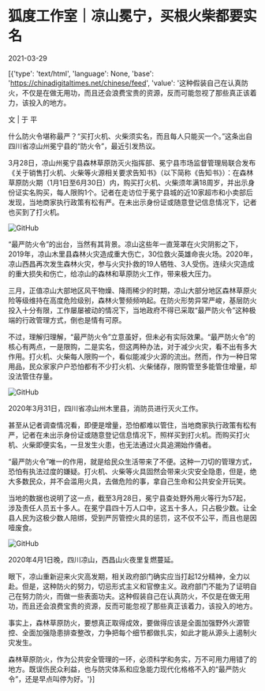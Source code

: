 # 狐度工作室｜凉山冕宁，买根火柴都要实名

2021-03-29

[{'type': 'text/html', 'language': None, 'base': 'https://chinadigitaltimes.net/chinese/feed', 'value': '这种假装自己在认真防火，不仅是在做无用功，而且还会浪费宝贵的资源，反而可能忽视了那些真正该着力，该投入的地方。

文 | 于 平

什么防火令堪称最严？“买打火机、火柴须实名，而且每人只能买一个。”这条出自四川省凉山州冕宁县的“防火令”，最近引发热议。

3月28日，凉山州冕宁县森林草原防灭火指挥部、冕宁县市场监督管理局联合发布《关于销售打火机、火柴等火源相关要求告知书》（以下简称《告知书》）：在森林草原防火期（1月1日至6月30日）内，购买打火机、火柴须年满18周岁，并出示身份证实名购买，每人限购1个。记者在走访位于冕宁县城的近10家超市和小卖部后发现，当地商家执行政策有松有严。在未出示身份证或随意登记信息情况下，记者也买到了打火机。

![GitHub](https://chinadigitaltimes.net/chinese/files/2021/03/post-664166-6061b1cab7f5a.)

“最严防火令”的出台，当然有其背景。凉山这些年一直笼罩在火灾阴影之下，2019年，凉山木里县森林火灾造成重大伤亡，30位救火英雄命丧火场。2020年，凉山西昌再次发生森林火灾，参与火灾扑救的19人牺牲、3人受伤。连续火灾造成的重大损失和伤亡，给凉山的森林和草原防火工作，带来极大压力。

三月，正值凉山大部地区风干物燥、降雨稀少的时期，凉山大部分地区森林草原火险等级维持在高度危险级别，森林火警频频响起。在防火形势异常严峻，基层防火投入十分有限，工作屡屡被动的情况下，当地政府不得已采取“最严防火令”这种极端的行政管理方式，倒也是情有可原。

不过，理解归理解，“最严防火令”立意虽好，但未必有实际效果。“最严防火令”的核心有两点，一是限购，二是实名，但这两种办法，对于减少火灾，看不出有多大作用。打火机、火柴每人限购一个，看似能减少火源的流出。然而，作为一种日常用品，民众家家户户恐怕都有不少打火机、火柴储存，限购管至多能管住增量，却没法管住存量。

![GitHub](https://chinadigitaltimes.net/chinese/files/2021/03/post-664166-6061b1cd2a493.)

 2020年3月31日，四川省凉山州木里县，消防员进行灭火工作。 

甚至从记者调查情况看，即便是增量，恐怕都难以管住，当地商家执行政策有松有严，记者在未出示身份证或随意登记信息情况下，照样买到打火机。而购买打火机、火柴即便实名，一旦发生火患，也无法通过火具追溯始作俑者。

“最严防火令”唯一的作用，就是给民众生活带来了不便。这种一刀切的管理方式，恐怕有执法过度的嫌疑。打火机、火柴等火具固然会带来火灾安全隐患，但是，绝大多数民众，并不会滥用火具，去做危险的事，拿自己生命和公共安全开玩笑。

当地的数据也说明了这一点，截至3月28日，冕宁县查处野外用火等行为57起，涉及责任人员五十多人。在冕宁县四十万人口中，这五十多人，只占极少数。让全县人民为这极少数人陪绑，受到严厉管控火具的惩罚，这不仅不公平，而且也是因噎废食。

![GitHub](https://chinadigitaltimes.net/chinese/files/2021/03/post-664166-6061b1ceb7262.)

 2020年4月1日晚，四川凉山，西昌山火夜里复燃蔓延。 

眼下，凉山重新迎来火灾高发期，相关政府部门确实应当打起12分精神，全力以赴。但是，这种防火的努力，切忌形式主义和官僚主义。政府部门不能为了证明自己在努力防火，而做一些表面功夫。这种假装自己在认真防火，不仅是在做无用功，而且还会浪费宝贵的资源，反而可能忽视了那些真正该着力，该投入的地方。

事实上，森林草原防火，要想真正取得成效，要做得应该是全面加强野外火源管控、全面加强隐患排查整改，力争把每个细节都做扎实，如此才能从源头上遏制火灾发生。

森林草原防火，作为公共安全管理的一环，必须科学和务实，万不可用力用错了的地方。既误伤民众利益，也与防灾体系和应急能力现代化格格不入的“最严防火令”，还是早点叫停为好。'}]